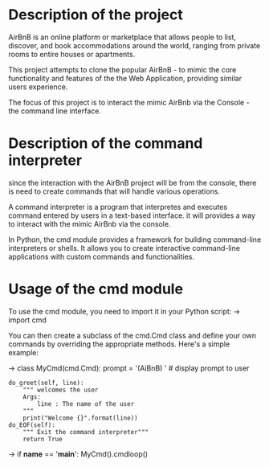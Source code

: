 #	Description of the project

AirBnB is an online platform or marketplace that allows people to list, discover, and book accommodations around the world, ranging from private rooms to entire houses or apartments.

This project attempts to clone the popular AirBnB - to mimic the core functionality and features of the the Web Application, providing similar users experience.

The focus of this project is to interact the mimic AirBnb via the Console - the command line interface.

#	Description of the command interpreter

since the interaction with the AirBnB project will be from the console, there is need to create commands that will handle various operations.

A command interpreter is a program that interpretes and executes command entered by users in a text-based interface. it will provides a way to interact with the mimic AirBnb via the console.

In Python, the cmd module provides a framework for building command-line interpreters or shells. It allows you to create interactive command-line applications with custom commands and functionalities.

#	Usage of the cmd module

To use the cmd module, you need to import it in your Python script:
-> import cmd

You can then create a subclass of the cmd.Cmd class and define your own commands by overriding the appropriate methods. Here's a simple example:

-> class MyCmd(cmd.Cmd):
	prompt = '(AiBnB) ' # display prompt to user

	do_greet(self, line):
		""" welcomes the user
		Args:
			line : The name of the user
		"""
		print("Welcome {}".format(line))
	do_EOF(self):
		""" Exit the command interpreter"""
		return True

-> if __name__ == '__main__':
    MyCmd().cmdloop()


